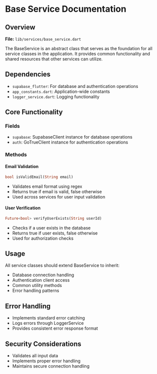 # Base Service Documentation

## Overview
**File:** `lib/services/base_service.dart`

The BaseService is an abstract class that serves as the foundation for all service classes in the application. It provides common functionality and shared resources that other services can utilize.

## Dependencies
- `supabase_flutter`: For database and authentication operations
- `app_constants.dart`: Application-wide constants
- `logger_service.dart`: Logging functionality

## Core Functionality

### Fields
- `supabase`: SupabaseClient instance for database operations
- `auth`: GoTrueClient instance for authentication operations

### Methods

#### Email Validation
```dart
bool isValidEmail(String email)
```
- Validates email format using regex
- Returns true if email is valid, false otherwise
- Used across services for user input validation

#### User Verification
```dart
Future<bool> verifyUserExists(String userId)
```
- Checks if a user exists in the database
- Returns true if user exists, false otherwise
- Used for authorization checks

## Usage
All service classes should extend BaseService to inherit:
- Database connection handling
- Authentication client access
- Common utility methods
- Error handling patterns

## Error Handling
- Implements standard error catching
- Logs errors through LoggerService
- Provides consistent error response format

## Security Considerations
- Validates all input data
- Implements proper error handling
- Maintains secure connection handling 